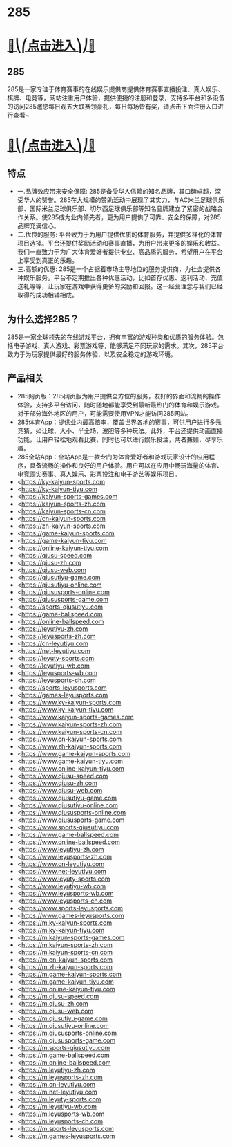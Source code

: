 # 285

# [🍉⎝⎛点击进入⎞⎠🍉](https://kkdd668.cn)
## 285
285是一家专注于体育赛事的在线娱乐提供商提供体育赛事直播投注、真人娱乐、棋牌、电竞等，网站注重用户体验，提供便捷的注册和登录，支持多平台和多设备的访问285邀您每日观五大联赛领豪礼，每日每场皆有奖，请点击下面注册入口进行查看~
# [🍉⎝⎛点击进入⎞⎠🍉](https://kkdd668.cn)

## 特点
- 一.品牌效应带来安全保障: 285是备受华人信赖的知名品牌，其口碑卓越，深受华人的赞誉。285在大规模的赞助活动中展现了其实力，与AC米兰足球俱乐部、国际米兰足球俱乐部、切尔西足球俱乐部等知名品牌建立了紧密的战略合作关系。使285成为业内领先者，更为用户提供了可靠、安全的保障，对285品牌充满信心。
- 二.优良的服务: 平台致力于为用户提供优质的体育服务，并提供多样化的体育项目选择。平台还提供奖励活动和赛事直播，为用户带来更多的娱乐和收益。我们一直致力于为广大体育爱好者提供专业、高品质的服务，希望用户在平台上享受到真正的乐趣。
- 三.高额的优惠: 285是一个占据着市场主导地位的服务提供商，为社会提供各种娱乐服务。平台不定期推出各种优惠活动，比如首存优惠、返利活动、充值送礼等等，让玩家在游戏中获得更多的奖励和回报。这一经营理念与我们已经取得的成功相辅相成。

## 为什么选择285？
285是一家全球领先的在线游戏平台，拥有丰富的游戏种类和优质的服务体验。包括电子游戏、真人游戏、彩票游戏等，能够满足不同玩家的需求。其次，285平台致力于为玩家提供最好的服务体验，以及安全稳定的游戏环境。
## 产品相关
- 285网页版：285网页版为用户提供全方位的服务，友好的界面和流畅的操作体验，支持多平台访问，随时随地都能享受到最新最热门的体育和娱乐游戏。对于部分海外地区的用户，可能需要使用VPN才能访问285网站。
- 285体育App：提供业内最高赔率，覆盖世界各地的赛事，可供用户进行多元竞猜，如让球、大小、半全场、波胆等多种玩法。此外，平台还提供动画直播功能，让用户轻松地观看比赛，同时也可以进行娱乐投注，两者兼顾，尽享乐趣。
- 285全站App：全站App是一款专门为体育爱好者和游戏玩家设计的应用程序，具备流畅的操作和良好的用户体验。用户可以在应用中畅玩海量的体育、电竞顶尖赛事、真人娱乐、彩票投注和电子游艺等娱乐项目。
- <https://ky-kaiyun-sports.com
- <https://ky-kaiyun-tiyu.com
- <https://kaiyun-sports-games.com
- <https://kaiyun-sports-zh.com
- <https://kaiyun-sports-cn.com
- <https://cn-kaiyun-sports.com
- <https://zh-kaiyun-sports.com
- <https://game-kaiyun-sports.com
- <https://game-kaiyun-tiyu.com
- <https://online-kaiyun-tiyu.com
- <https://qiusu-speed.com
- <https://qiusu-zh.com
- <https://qiusu-web.com
- <https://qiusutiyu-game.com
- <https://qiusutiyu-online.com
- <https://qiususports-online.com
- <https://qiususports-game.com
- <https://sports-qiusutiyu.com
- <https://game-ballspeed.com
- <https://online-ballspeed.com
- <https://leyutiyu-zh.com
- <https://leyusports-zh.com
- <https://cn-leyutiyu.com
- <https://net-leyutiyu.com
- <https://leyuty-sports.com
- <https://leyutiyu-wb.com
- <https://leyusports-wb.com
- <https://leyusports-ch.com
- <https://sports-leyusports.com
- <https://games-leyusports.com
- <https://www.ky-kaiyun-sports.com
- <https://www.ky-kaiyun-tiyu.com
- <https://www.kaiyun-sports-games.com
- <https://www.kaiyun-sports-zh.com
- <https://www.kaiyun-sports-cn.com
- <https://www.cn-kaiyun-sports.com
- <https://www.zh-kaiyun-sports.com
- <https://www.game-kaiyun-sports.com
- <https://www.game-kaiyun-tiyu.com
- <https://www.online-kaiyun-tiyu.com
- <https://www.qiusu-speed.com
- <https://www.qiusu-zh.com
- <https://www.qiusu-web.com
- <https://www.qiusutiyu-game.com
- <https://www.qiusutiyu-online.com
- <https://www.qiususports-online.com
- <https://www.qiususports-game.com
- <https://www.sports-qiusutiyu.com
- <https://www.game-ballspeed.com
- <https://www.online-ballspeed.com
- <https://www.leyutiyu-zh.com
- <https://www.leyusports-zh.com
- <https://www.cn-leyutiyu.com
- <https://www.net-leyutiyu.com
- <https://www.leyuty-sports.com
- <https://www.leyutiyu-wb.com
- <https://www.leyusports-wb.com
- <https://www.leyusports-ch.com
- <https://www.sports-leyusports.com
- <https://www.games-leyusports.com
- <https://m.ky-kaiyun-sports.com
- <https://m.ky-kaiyun-tiyu.com
- <https://m.kaiyun-sports-games.com
- <https://m.kaiyun-sports-zh.com
- <https://m.kaiyun-sports-cn.com
- <https://m.cn-kaiyun-sports.com
- <https://m.zh-kaiyun-sports.com
- <https://m.game-kaiyun-sports.com
- <https://m.game-kaiyun-tiyu.com
- <https://m.online-kaiyun-tiyu.com
- <https://m.qiusu-speed.com
- <https://m.qiusu-zh.com
- <https://m.qiusu-web.com
- <https://m.qiusutiyu-game.com
- <https://m.qiusutiyu-online.com
- <https://m.qiususports-online.com
- <https://m.qiususports-game.com
- <https://m.sports-qiusutiyu.com
- <https://m.game-ballspeed.com
- <https://m.online-ballspeed.com
- <https://m.leyutiyu-zh.com
- <https://m.leyusports-zh.com
- <https://m.cn-leyutiyu.com
- <https://m.net-leyutiyu.com
- <https://m.leyuty-sports.com
- <https://m.leyutiyu-wb.com
- <https://m.leyusports-wb.com
- <https://m.leyusports-ch.com
- <https://m.sports-leyusports.com
- <https://m.games-leyusports.com
